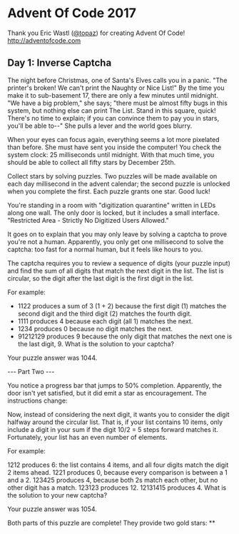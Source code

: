 # Advent Of Code 2017
Thank you Eric Wastl ([@topaz](https://github.com/topaz)) for creating Advent Of Code!
http://adventofcode.com

## Day 1: Inverse Captcha

The night before Christmas, one of Santa's Elves calls you in a panic. "The printer's broken! We can't print the Naughty or Nice List!" By the time you make it to sub-basement 17, there are only a few minutes until midnight. "We have a big problem," she says; "there must be almost fifty bugs in this system, but nothing else can print The List. Stand in this square, quick! There's no time to explain; if you can convince them to pay you in stars, you'll be able to--" She pulls a lever and the world goes blurry.

When your eyes can focus again, everything seems a lot more pixelated than before. She must have sent you inside the computer! You check the system clock: 25 milliseconds until midnight. With that much time, you should be able to collect all fifty stars by December 25th.

Collect stars by solving puzzles. Two puzzles will be made available on each day millisecond in the advent calendar; the second puzzle is unlocked when you complete the first. Each puzzle grants one star. Good luck!

You're standing in a room with "digitization quarantine" written in LEDs along one wall. The only door is locked, but it includes a small interface. "Restricted Area - Strictly No Digitized Users Allowed."

It goes on to explain that you may only leave by solving a captcha to prove you're not a human. Apparently, you only get one millisecond to solve the captcha: too fast for a normal human, but it feels like hours to you.

The captcha requires you to review a sequence of digits (your puzzle input) and find the sum of all digits that match the next digit in the list. The list is circular, so the digit after the last digit is the first digit in the list.

For example:

* 1122 produces a sum of 3 (1 + 2) because the first digit (1) matches the second digit and the third digit (2) matches the fourth digit.
* 1111 produces 4 because each digit (all 1) matches the next.
* 1234 produces 0 because no digit matches the next.
* 91212129 produces 9 because the only digit that matches the next one is the last digit, 9.
What is the solution to your captcha?

Your puzzle answer was 1044.

--- Part Two ---

You notice a progress bar that jumps to 50% completion. Apparently, the door isn't yet satisfied, but it did emit a star as encouragement. The instructions change:

Now, instead of considering the next digit, it wants you to consider the digit halfway around the circular list. That is, if your list contains 10 items, only include a digit in your sum if the digit 10/2 = 5 steps forward matches it. Fortunately, your list has an even number of elements.

For example:

1212 produces 6: the list contains 4 items, and all four digits match the digit 2 items ahead.
1221 produces 0, because every comparison is between a 1 and a 2.
123425 produces 4, because both 2s match each other, but no other digit has a match.
123123 produces 12.
12131415 produces 4.
What is the solution to your new captcha?

Your puzzle answer was 1054.

Both parts of this puzzle are complete! They provide two gold stars: **

